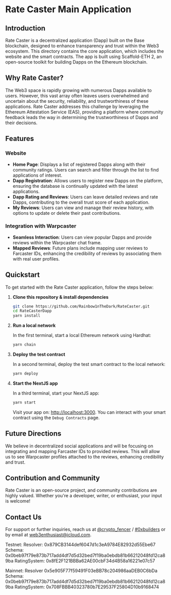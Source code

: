 # Rate Caster Main Application

## Introduction

Rate Caster is a decentralized application (Dapp) built on the Base blockchain, designed to enhance transparency and trust within the Web3 ecosystem. This directory contains the core application, which includes the website and the smart contracts. The app is built using Scaffold-ETH 2, an open-source toolkit for building Dapps on the Ethereum blockchain.

## Why Rate Caster?

The Web3 space is rapidly growing with numerous Dapps available to users. However, this vast array often leaves users overwhelmed and uncertain about the security, reliability, and trustworthiness of these applications. Rate Caster addresses this challenge by leveraging the Ethereum Attestation Service (EAS), providing a platform where community feedback leads the way in determining the trustworthiness of Dapps and their decisions.

## Features

### Website

- **Home Page**: Displays a list of registered Dapps along with their community ratings. Users can search and filter through the list to find applications of interest.
- **Dapp Registration**: Allows users to register new Dapps on the platform, ensuring the database is continually updated with the latest applications.
- **Dapp Rating and Reviews**: Users can leave detailed reviews and rate Dapps, contributing to the overall trust score of each application.
- **My Reviews**: Users can view and manage their review history, with options to update or delete their past contributions.

### Integration with Warpcaster

- **Seamless Interaction**: Users can view popular Dapps and provide reviews within the Warpcaster chat frame.
- **Mapped Reviews**: Future plans include mapping user reviews to Farcaster IDs, enhancing the credibility of reviews by associating them with real user profiles.

## Quickstart

To get started with the Rate Caster application, follow the steps below:

1. **Clone this repository & install dependencies**

    ```bash
    git clone https://github.com/Rainbow1nTheDark/RateCaster.git
    cd RateCasterDapp
    yarn install
    ```

2. **Run a local network**

    In the first terminal, start a local Ethereum network using Hardhat:

    ```bash
    yarn chain
    ```

3. **Deploy the test contract**

    In a second terminal, deploy the test smart contract to the local network:

    ```bash
    yarn deploy
    ```

4. **Start the NextJS app**

    In a third terminal, start your NextJS app:

    ```bash
    yarn start
    ```

    Visit your app on: [http://localhost:3000](http://localhost:3000). You can interact with your smart contract using the `Debug Contracts` page.

## Future Directions

We believe in decentralized social applications and will be focusing on integrating and mapping Farcaster IDs to provided reviews. This will allow us to see Warpcaster profiles attached to the reviews, enhancing credibility and trust.

## Contribution and Community

Rate Caster is an open-source project, and community contributions are highly valued. Whether you're a developer, writer, or enthusiast, your input is welcome!

## Contact Us

For support or further inquiries, reach us at [@crypto_fencer](https://twitter.com/crypto_fencer) / [#0xbuilders](https://0xbuilders.org) or by email at [web3enthusiast@icloud.com](mailto:web3enthusiast@icloud.com).

Testnet:
Resolver: 0x879CB3144def6047d1c3eA9784E82932d55Ebe67
Schema: 0x0beb97f79e873b717add4df7d5d32bed7f19ba0ebdb81b66212048fd12ca89ba
RatingSystem: 0x8fE2F121BBBa62AE00cbF34d4B58a16221e07c57

Mainnet:
Resolver 0x5e905F77f59491F03eBB78c204986aaDEB0C6bDa
Schema: 0x0beb97f79e873b717add4df7d5d32bed7f19ba0ebdb81b66212048fd12ca89ba
RatingSystem: 0x708FBBB40323780b7E29537F25804D10b9168474